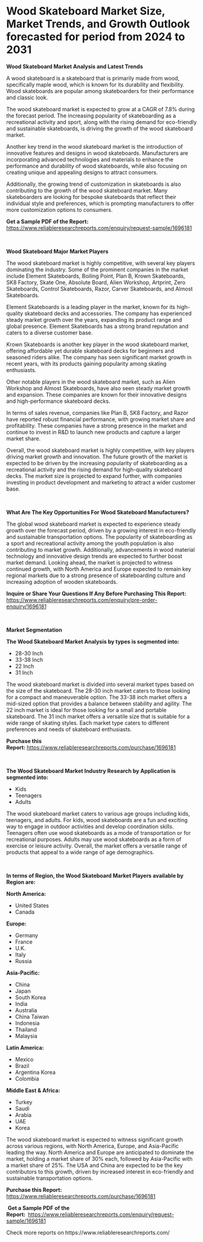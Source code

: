 <p><h1>Wood Skateboard Market Size, Market Trends, and Growth Outlook forecasted for period from 2024 to 2031</h1></p><p><strong>Wood Skateboard Market Analysis and Latest Trends</strong></p>
<p><p>A wood skateboard is a skateboard that is primarily made from wood, specifically maple wood, which is known for its durability and flexibility. Wood skateboards are popular among skateboarders for their performance and classic look.</p><p>The wood skateboard market is expected to grow at a CAGR of 7.8% during the forecast period. The increasing popularity of skateboarding as a recreational activity and sport, along with the rising demand for eco-friendly and sustainable skateboards, is driving the growth of the wood skateboard market.</p><p>Another key trend in the wood skateboard market is the introduction of innovative features and designs in wood skateboards. Manufacturers are incorporating advanced technologies and materials to enhance the performance and durability of wood skateboards, while also focusing on creating unique and appealing designs to attract consumers.</p><p>Additionally, the growing trend of customization in skateboards is also contributing to the growth of the wood skateboard market. Many skateboarders are looking for bespoke skateboards that reflect their individual style and preferences, which is prompting manufacturers to offer more customization options to consumers.</p></p>
<p><strong>Get a Sample PDF of the Report:&nbsp;</strong> <a href="https://www.reliableresearchreports.com/enquiry/request-sample/1696181">https://www.reliableresearchreports.com/enquiry/request-sample/1696181</a></p>
<p>&nbsp;</p>
<p><strong>Wood Skateboard Major Market Players</strong></p>
<p><p>The wood skateboard market is highly competitive, with several key players dominating the industry. Some of the prominent companies in the market include Element Skateboards, Boiling Point, Plan B, Krown Skateboards, SK8 Factory, Skate One, Absolute Board, Alien Workshop, Artprint, Zero Skateboards, Control Skateboards, Razor, Carver Skateboards, and Almost Skateboards.</p><p>Element Skateboards is a leading player in the market, known for its high-quality skateboard decks and accessories. The company has experienced steady market growth over the years, expanding its product range and global presence. Element Skateboards has a strong brand reputation and caters to a diverse customer base.</p><p>Krown Skateboards is another key player in the wood skateboard market, offering affordable yet durable skateboard decks for beginners and seasoned riders alike. The company has seen significant market growth in recent years, with its products gaining popularity among skating enthusiasts.</p><p>Other notable players in the wood skateboard market, such as Alien Workshop and Almost Skateboards, have also seen steady market growth and expansion. These companies are known for their innovative designs and high-performance skateboard decks.</p><p>In terms of sales revenue, companies like Plan B, SK8 Factory, and Razor have reported robust financial performance, with growing market share and profitability. These companies have a strong presence in the market and continue to invest in R&D to launch new products and capture a larger market share.</p><p>Overall, the wood skateboard market is highly competitive, with key players driving market growth and innovation. The future growth of the market is expected to be driven by the increasing popularity of skateboarding as a recreational activity and the rising demand for high-quality skateboard decks. The market size is projected to expand further, with companies investing in product development and marketing to attract a wider customer base.</p></p>
<p>&nbsp;</p>
<p><strong>What Are The Key Opportunities For Wood Skateboard Manufacturers?</strong></p>
<p><p>The global wood skateboard market is expected to experience steady growth over the forecast period, driven by a growing interest in eco-friendly and sustainable transportation options. The popularity of skateboarding as a sport and recreational activity among the youth population is also contributing to market growth. Additionally, advancements in wood material technology and innovative design trends are expected to further boost market demand. Looking ahead, the market is projected to witness continued growth, with North America and Europe expected to remain key regional markets due to a strong presence of skateboarding culture and increasing adoption of wooden skateboards.</p></p>
<p><strong>Inquire or Share Your Questions If Any Before Purchasing This Report:</strong> <a href="https://www.reliableresearchreports.com/enquiry/pre-order-enquiry/1696181">https://www.reliableresearchreports.com/enquiry/pre-order-enquiry/1696181</a></p>
<p>&nbsp;</p>
<p><strong>Market Segmentation</strong></p>
<p><strong>The Wood Skateboard Market Analysis by types is segmented into:</strong></p>
<p><ul><li>28-30 Inch</li><li>33-38 Inch</li><li>22 Inch</li><li>31 Inch</li></ul></p>
<p><p>The wood skateboard market is divided into several market types based on the size of the skateboard. The 28-30 inch market caters to those looking for a compact and maneuverable option. The 33-38 inch market offers a mid-sized option that provides a balance between stability and agility. The 22 inch market is ideal for those looking for a small and portable skateboard. The 31 inch market offers a versatile size that is suitable for a wide range of skating styles. Each market type caters to different preferences and needs of skateboard enthusiasts.</p></p>
<p><strong>Purchase this Report:&nbsp;</strong><a href="https://www.reliableresearchreports.com/purchase/1696181">https://www.reliableresearchreports.com/purchase/1696181</a></p>
<p>&nbsp;</p>
<p><strong>The Wood Skateboard Market Industry Research by Application is segmented into:</strong></p>
<p><ul><li>Kids</li><li>Teenagers</li><li>Adults</li></ul></p>
<p><p>The wood skateboard market caters to various age groups including kids, teenagers, and adults. For kids, wood skateboards are a fun and exciting way to engage in outdoor activities and develop coordination skills. Teenagers often use wood skateboards as a mode of transportation or for recreational purposes. Adults may use wood skateboards as a form of exercise or leisure activity. Overall, the market offers a versatile range of products that appeal to a wide range of age demographics.</p></p>
<p>&nbsp;</p>
<p><strong>In terms of Region, the Wood Skateboard Market Players available by Region are:</strong></p>
<p>
    <p> <strong> North America: </strong>
        <ul>
            <li>United States</li>
            <li>Canada</li>
        </ul>
        </p> 
    <p> <strong> Europe: </strong>
        <ul>
            <li>Germany</li>
            <li>France</li>
            <li>U.K.</li>
            <li>Italy</li>
            <li>Russia</li>
        </ul>
        </p> 
    <p> <strong> Asia-Pacific: </strong>
        <ul>
            <li>China</li>
            <li>Japan</li>
            <li>South Korea</li>
            <li>India</li>
            <li>Australia</li>
            <li>China Taiwan</li>
            <li>Indonesia</li>
            <li>Thailand</li>
            <li>Malaysia</li>
        </ul>
        </p> 
    <p> <strong> Latin America: </strong>
        <ul>
            <li>Mexico</li>
            <li>Brazil</li>
            <li>Argentina Korea</li>
            <li>Colombia</li>
        </ul>
        </p> 
    <p> <strong> Middle East & Africa: </strong>
        <ul>
            <li>Turkey</li>
            <li>Saudi</li>
            <li>Arabia</li>
            <li>UAE</li>
            <li>Korea</li>
        </ul>
    </p>
    </p>
<p><p>The wood skateboard market is expected to witness significant growth across various regions, with North America, Europe, and Asia-Pacific leading the way. North America and Europe are anticipated to dominate the market, holding a market share of 30% each, followed by Asia-Pacific with a market share of 25%. The USA and China are expected to be the key contributors to this growth, driven by increased interest in eco-friendly and sustainable transportation options.</p></p>
<p><strong>Purchase this Report: </strong><a href="https://www.reliableresearchreports.com/purchase/1696181">https://www.reliableresearchreports.com/purchase/1696181</a></p>
<p>&nbsp;<strong>Get a Sample PDF of the Report:&nbsp;&nbsp;</strong><a href="https://www.reliableresearchreports.com/enquiry/request-sample/1696181">https://www.reliableresearchreports.com/enquiry/request-sample/1696181</a></p>
<p><strong></strong></p>
<p>Check more reports on https://www.reliableresearchreports.com/</p>
